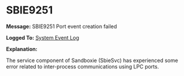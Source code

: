 # SBIE9251


**Message:** SBIE9251 Port event creation failed

**Logged To:** [System Event Log](SystemEventLog)

**Explanation:**

The service component of Sandboxie (SbieSvc) has experienced some error related to inter-process communications using LPC ports.
